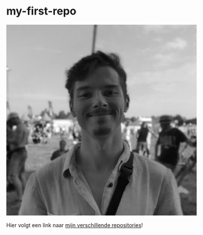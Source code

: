 # my-first-repo

![This is Chris!](IMG-CHRIS.jpg)

Hier volgt een link naar [mijn verschillende repositories](https://github.com/chrisduhh?tab=repositories)!
